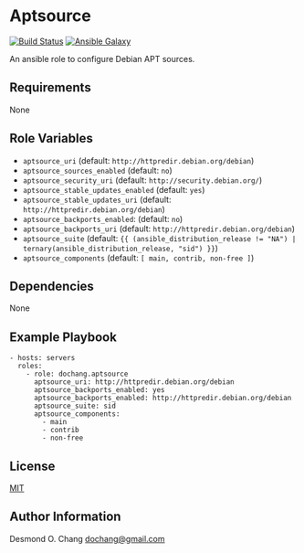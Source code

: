 Aptsource
=========

[![Build Status](https://travis-ci.org/dochang/ansible-role-aptsource.svg?branch=master)](https://travis-ci.org/dochang/ansible-role-aptsource)
[![Ansible Galaxy](https://img.shields.io/badge/galaxy-dochang.aptsource-blue.svg)](https://galaxy.ansible.com/dochang/aptsource/)

An ansible role to configure Debian APT sources.

Requirements
------------

None

Role Variables
--------------

  - `aptsource_uri` (default: `http://httpredir.debian.org/debian`)
  - `aptsource_sources_enabled` (default: `no`)
  - `aptsource_security_uri` (default: `http://security.debian.org/`)
  - `aptsource_stable_updates_enabled` (default: `yes`)
  - `aptsource_stable_updates_uri` (default: `http://httpredir.debian.org/debian`)
  - `aptsource_backports_enabled`: (default: `no`)
  - `aptsource_backports_uri` (default: `http://httpredir.debian.org/debian`)
  - `aptsource_suite` (default: `{{ (ansible_distribution_release != "NA") | ternary(ansible_distribution_release, "sid") }}`)
  - `aptsource_components` (default: `[ main, contrib, non-free ]`)

Dependencies
------------

None

Example Playbook
----------------

    - hosts: servers
      roles:
        - role: dochang.aptsource
          aptsource_uri: http://httpredir.debian.org/debian
          aptsource_backports_enabled: yes
          aptsource_backports_enabled: http://httpredir.debian.org/debian
          aptsource_suite: sid
          aptsource_components:
            - main
            - contrib
            - non-free

License
-------

[MIT](https://dochang.mit-license.org/)

Author Information
------------------

Desmond O. Chang <dochang@gmail.com>
